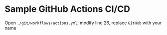 # Sample GitHub Actions CI/CD

Open `./git/workflows/actions.yml`, modify line 26, replace `GitHub` with your name



